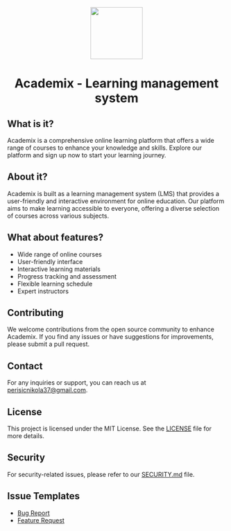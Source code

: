 <div align="center">
  <img height="120" src="https://i.postimg.cc/DZ4KbNBq/Academix-Logo.png" />
  <h1>Academix - Learning management system</h1>
</div>

## What is it?
Academix is a comprehensive online learning platform that offers a wide range of courses to enhance your knowledge and skills. Explore our platform and sign up now to start your learning journey.

## About it?

Academix is built as a learning management system (LMS) that provides a user-friendly and interactive environment for online education. Our platform aims to make learning accessible to everyone, offering a diverse selection of courses across various subjects.

## What about features?

- Wide range of online courses
- User-friendly interface
- Interactive learning materials
- Progress tracking and assessment
- Flexible learning schedule
- Expert instructors

## Contributing
We welcome contributions from the open source community to enhance Academix. If you find any issues or have suggestions for improvements, please submit a pull request.

## Contact
For any inquiries or support, you can reach us at perisicnikola37@gmail.com.

## License
This project is licensed under the MIT License. See the [LICENSE](LICENSE) file for more details.


## Security
For security-related issues, please refer to our [SECURITY.md](./SECURITY.md) file.

## Issue Templates
- [Bug Report](./.github/ISSUE_TEMPLATE/bug_report.md)
- [Feature Request](./.github/ISSUE_TEMPLATE/feature_request.md)
